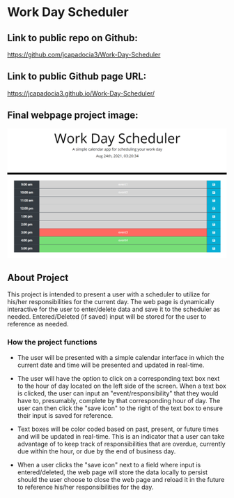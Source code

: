 # Work Day Scheduler

## Link to public repo on Github:

https://github.com/jcapadocia3/Work-Day-Scheduler

## Link to public Github page URL:

https://jcapadocia3.github.io/Work-Day-Scheduler/

## Final webpage project image:

<img src="./assets/images/finalproject.png" alt="Final product" width="800"/>

## About Project

This project is intended to present a user with a scheduler to utilize for his/her responsibilities for the current day. The web page is dynamically interactive for the user to enter/delete data and save it to the scheduler as needed. Entered/Deleted (if saved) input will be stored for the user to reference as needed.

### How the project functions

- The user will be presented with a simple calendar interface in which the current date and time will be presented and updated in real-time.

- The user will have the option to click on a corresponding text box next to the hour of day located on the left side of the screen. When a text box is clicked, the user can input an "event/responsibility" that they would have to, presumably, complete by that corresponding hour of day. The user can then click the "save icon" to the right of the text box to ensure their input is saved for reference.

- Text boxes will be color coded based on past, present, or future times and will be updated in real-time. This is an indicator that a user can take advantage of to keep track of responsibilities that are overdue, currently due within the hour, or due by the end of business day.

- When a user clicks the "save icon" next to a field where input is entered/deleted, the web page will store the data locally to persist should the user choose to close the web page and reload it in the future to reference his/her responsibilities for the day.
